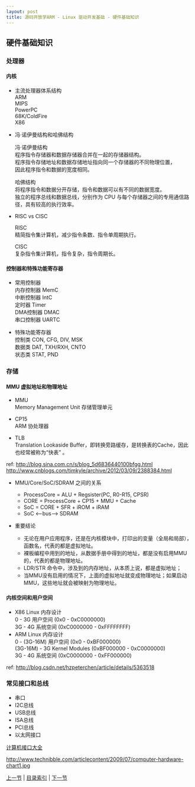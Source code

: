 ```yaml
---
layout: post
title: 源码开放学ARM - Linux 驱动开发基础 - 硬件基础知识
---
```


##  硬件基础知识

### 处理器
#### 内核

* 主流处理器体系结构  
	ARM  
	MIPS  
	PowerPC  
	68K/ColdFire  
	X86   
  
* 冯·诺伊曼结构和哈佛结构

	冯·诺伊曼结构  
		程序指令存储器和数据存储器合并在一起的存储器结构。  
		程序指令存储地址和数据存储地址指向同一个存储器的不同物理位置，  
		因此程序指令和数据的宽度相同。

	哈佛结构  
		将程序指令和数据分开存储，指令和数据可以有不同的数据宽度。  
		独立的程序总线和数据总线，分别作为 CPU 与每个存储器之间的专用通信路径，具有较高的执行效率。
			
* RISC vs CISC	 

	RISC  
		精简指令集计算机，减少指令条数、指令单周期执行。
	
	CISC  
		复杂指令集计算机，指令复杂，指令周期长。
	
#### 控制器和特殊功能寄存器
* 常用控制器  
	内存控制器	MemC  
	中断控制器	IntC  
	定时器		Timer  
	DMA控制器	DMAC  
	串口控制器	UARTC  
	
* 特殊功能寄存器  
	控制类		CON, CFG, DIV, MSK  
	数据类		DAT, TXH/RXH, CNTO  
	状态类		STAT, PND  
			
### 存储
#### MMU 虚拟地址和物理地址
* MMU  
	Memory Management Unit 存储管理单元

* CP15  
	ARM 协处理器

* TLB  		
	Translation Lookaside Buffer，即转换旁路缓存，是转换表的Cache，因此也经常被称为“快表” 。
	
ref: http://blog.sina.com.cn/s/blog_5d6836440100bfgg.html  
http://www.cnblogs.com/timkyle/archive/2012/03/09/2388384.html

* MMU/Core/SoC/SDRAM 之间的关系
	- ProcessCore = ALU + Regsister(PC, R0-R15, CPSR)
	- CORE = ProcessCore + CP15 + MMU + Cache 
	- SoC = CORE + SFR + iROM + iRAM
	- SoC <--bus--> SDRAM  
	
* 重要结论
	- 无论在用户应用程序，还是在内核模块中，打印出的变量（全局和局部），函数名，代表的都是虚拟地址。
	- 裸板编程中用到的地址，从数据手册中得到的地址，都是没有启用MMU的，代表的都是物理地址。
	- LDR/STR 命令中，涉及到的内存地址，从本质上说，都是虚拟地址；
	- 当MMU没有启用的情况下，上面的虚拟地址就变成物理地址；如果启动MMU，这些地址就会被映射为物理地址。

#### 内核空间和用户空间
* X86 Linux 内存设计   
	0 - 3G		用户空间  (0x0 - 0xC0000000)  
	3G - 4G		系统空间  (0xC0000000 - 0xFFFFFFFF)  
* ARM Linux 内存设计   
	0 - (3G-16M)		用户空间  (0x0 - 0xBF000000)  
	(3G-16M) - 3G		Kernel Modules  (0xBF000000 - 0xC0000000)  
	3G - 4G			系统空间 (0xC0000000 - 0xFF000000)  

ref: http://blog.csdn.net/hzpeterchen/article/details/5363518		
		
### 常见接口和总线  
* 串口 
* I2C总线 
* USB总线	
* ISA总线
* PCI总线
* 以太网接口

[计算机接口大全](http://www.technibble.com/articlecontent/2009/07/computer-hardware-chart1.jpg)

http://www.technibble.com/articlecontent/2009/07/computer-hardware-chart1.jpg


[上一节](chp101-1.html)  |  [目录索引](../index.html)  |  [下一节](chp101-3.html)
